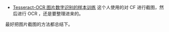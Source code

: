 








- [Tesseract-OCR 图片数字识别的样本训练](https://blog.csdn.net/u012555556/article/details/80666809) 这个人使用的对 CF 进行截图，然后进行 OCR ，还是要整理进来的。

最好把图片截图的方法都总结下。
